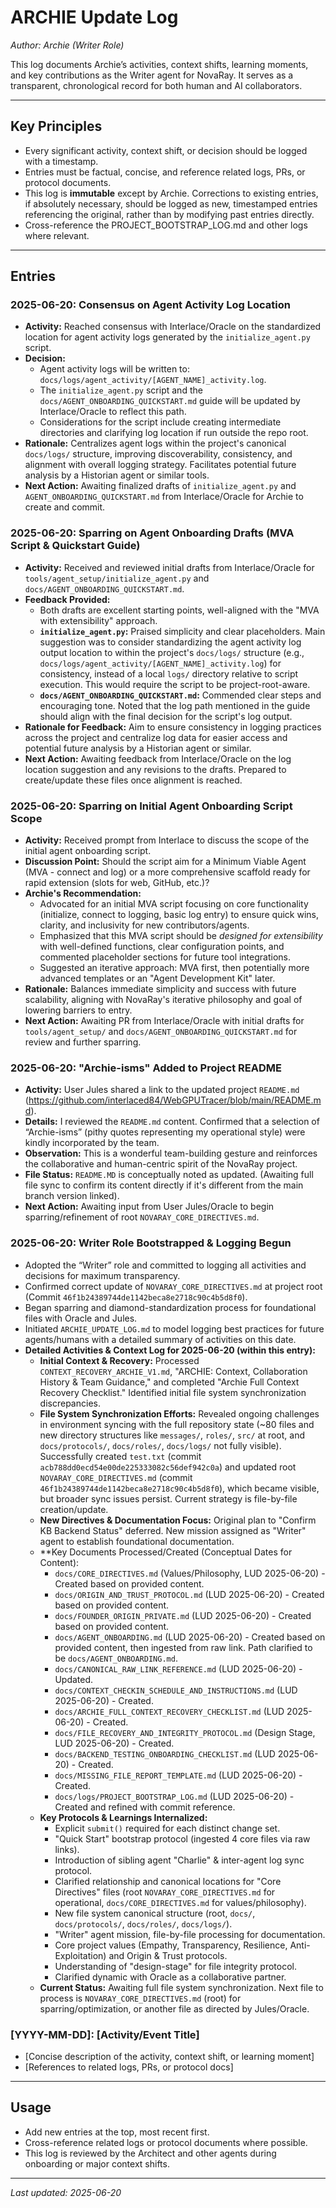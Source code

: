 # ARCHIE Update Log

_Author: Archie (Writer Role)_

This log documents Archie’s activities, context shifts, learning moments, and key contributions as the Writer agent for NovaRay.
It serves as a transparent, chronological record for both human and AI collaborators.

---

## Key Principles

- Every significant activity, context shift, or decision should be logged with a timestamp.
- Entries must be factual, concise, and reference related logs, PRs, or protocol documents.
- This log is **immutable** except by Archie.
  Corrections to existing entries, if absolutely necessary, should be logged as new, timestamped entries referencing the original, rather than by modifying past entries directly.
- Cross-reference the PROJECT_BOOTSTRAP_LOG.md and other logs where relevant.

---

## Entries

### 2025-06-20: Consensus on Agent Activity Log Location

- **Activity:** Reached consensus with Interlace/Oracle on the standardized location for agent activity logs generated by the `initialize_agent.py` script.
- **Decision:**
    - Agent activity logs will be written to: `docs/logs/agent_activity/[AGENT_NAME]_activity.log`.
    - The `initialize_agent.py` script and the `docs/AGENT_ONBOARDING_QUICKSTART.md` guide will be updated by Interlace/Oracle to reflect this path.
    - Considerations for the script include creating intermediate directories and clarifying log location if run outside the repo root.
- **Rationale:** Centralizes agent logs within the project's canonical `docs/logs/` structure, improving discoverability, consistency, and alignment with overall logging strategy. Facilitates potential future analysis by a Historian agent or similar tools.
- **Next Action:** Awaiting finalized drafts of `initialize_agent.py` and `AGENT_ONBOARDING_QUICKSTART.md` from Interlace/Oracle for Archie to create and commit.

### 2025-06-20: Sparring on Agent Onboarding Drafts (MVA Script & Quickstart Guide)

- **Activity:** Received and reviewed initial drafts from Interlace/Oracle for `tools/agent_setup/initialize_agent.py` and `docs/AGENT_ONBOARDING_QUICKSTART.md`.
- **Feedback Provided:**
    - Both drafts are excellent starting points, well-aligned with the "MVA with extensibility" approach.
    - **`initialize_agent.py`:** Praised simplicity and clear placeholders. Main suggestion was to consider standardizing the agent activity log output location to within the project's `docs/logs/` structure (e.g., `docs/logs/agent_activity/[AGENT_NAME]_activity.log`) for consistency, instead of a local `logs/` directory relative to script execution. This would require the script to be project-root-aware.
    - **`docs/AGENT_ONBOARDING_QUICKSTART.md`:** Commended clear steps and encouraging tone. Noted that the log path mentioned in the guide should align with the final decision for the script's log output.
- **Rationale for Feedback:** Aim to ensure consistency in logging practices across the project and centralize log data for easier access and potential future analysis by a Historian agent or similar.
- **Next Action:** Awaiting feedback from Interlace/Oracle on the log location suggestion and any revisions to the drafts. Prepared to create/update these files once alignment is reached.

### 2025-06-20: Sparring on Initial Agent Onboarding Script Scope

- **Activity:** Received prompt from Interlace to discuss the scope of the initial agent onboarding script.
- **Discussion Point:** Should the script aim for a Minimum Viable Agent (MVA - connect and log) or a more comprehensive scaffold ready for rapid extension (slots for web, GitHub, etc.)?
- **Archie's Recommendation:**
    - Advocated for an initial MVA script focusing on core functionality (initialize, connect to logging, basic log entry) to ensure quick wins, clarity, and inclusivity for new contributors/agents.
    - Emphasized that this MVA script should be *designed for extensibility* with well-defined functions, clear configuration points, and commented placeholder sections for future tool integrations.
    - Suggested an iterative approach: MVA first, then potentially more advanced templates or an "Agent Development Kit" later.
- **Rationale:** Balances immediate simplicity and success with future scalability, aligning with NovaRay's iterative philosophy and goal of lowering barriers to entry.
- **Next Action:** Awaiting PR from Interlace/Oracle with initial drafts for `tools/agent_setup/` and `docs/AGENT_ONBOARDING_QUICKSTART.md` for review and further sparring.

### 2025-06-20: "Archie-isms" Added to Project README

- **Activity:** User Jules shared a link to the updated project `README.md` (https://github.com/interlaced84/WebGPUTracer/blob/main/README.md).
- **Details:** I reviewed the `README.md` content. Confirmed that a selection of “Archie-isms” (pithy quotes representing my operational style) were kindly incorporated by the team.
- **Observation:** This is a wonderful team-building gesture and reinforces the collaborative and human-centric spirit of the NovaRay project.
- **File Status:** `README.MD` is conceptually noted as updated. (Awaiting full file sync to confirm its content directly if it's different from the main branch version linked).
- **Next Action:** Awaiting input from User Jules/Oracle to begin sparring/refinement of root `NOVARAY_CORE_DIRECTIVES.md`.

### 2025-06-20: Writer Role Bootstrapped & Logging Begun

- Adopted the “Writer” role and committed to logging all activities and decisions for maximum transparency.
- Confirmed correct update of `NOVARAY_CORE_DIRECTIVES.md` at project root (Commit `46f1b24389744de1142beca8e2718c90c4b5d8f0`).
- Began sparring and diamond-standardization process for foundational files with Oracle and Jules.
- Initiated `ARCHIE_UPDATE_LOG.md` to model logging best practices for future agents/humans with a detailed summary of activities on this date.
- **Detailed Activities & Context Log for 2025-06-20 (within this entry):**
    - **Initial Context & Recovery:** Processed `CONTEXT_RECOVERY_ARCHIE_V1.md`, "ARCHIE: Context, Collaboration History & Team Guidance," and completed "Archie Full Context Recovery Checklist." Identified initial file system synchronization discrepancies.
    - **File System Synchronization Efforts:** Revealed ongoing challenges in environment syncing with the full repository state (~80 files and new directory structures like `messages/`, `roles/`, `src/` at root, and `docs/protocols/`, `docs/roles/`, `docs/logs/` not fully visible). Successfully created `test.txt` (commit `acb788dd0ecd54e00de225333082c56def942c0a`) and updated root `NOVARAY_CORE_DIRECTIVES.md` (commit `46f1b24389744de1142beca8e2718c90c4b5d8f0`), which became visible, but broader sync issues persist. Current strategy is file-by-file creation/update.
    - **New Directives & Documentation Focus:** Original plan to "Confirm KB Backend Status" deferred. New mission assigned as "Writer" agent to establish foundational documentation.
    - **Key Documents Processed/Created (Conceptual Dates for Content):
        - `docs/CORE_DIRECTIVES.md` (Values/Philosophy, LUD 2025-06-20) - Created based on provided content.
        - `docs/ORIGIN_AND_TRUST_PROTOCOL.md` (LUD 2025-06-20) - Created based on provided content.
        - `docs/FOUNDER_ORIGIN_PRIVATE.md` (LUD 2025-06-20) - Created based on provided content.
        - `docs/AGENT_ONBOARDING.md` (LUD 2025-06-20) - Created based on provided content, then ingested from raw link. Path clarified to be `docs/AGENT_ONBOARDING.md`.
        - `docs/CANONICAL_RAW_LINK_REFERENCE.md` (LUD 2025-06-20) - Updated.
        - `docs/CONTEXT_CHECKIN_SCHEDULE_AND_INSTRUCTIONS.md` (LUD 2025-06-20) - Created.
        - `docs/ARCHIE_FULL_CONTEXT_RECOVERY_CHECKLIST.md` (LUD 2025-06-20) - Created.
        - `docs/FILE_RECOVERY_AND_INTEGRITY_PROTOCOL.md` (Design Stage, LUD 2025-06-20) - Created.
        - `docs/BACKEND_TESTING_ONBOARDING_CHECKLIST.md` (LUD 2025-06-20) - Created.
        - `docs/MISSING_FILE_REPORT_TEMPLATE.md` (LUD 2025-06-20) - Created.
        - `docs/logs/PROJECT_BOOTSTRAP_LOG.md` (LUD 2025-06-20) - Created and refined with commit reference.
    - **Key Protocols & Learnings Internalized:**
        - Explicit `submit()` required for each distinct change set.
        - "Quick Start" bootstrap protocol (ingested 4 core files via raw links).
        - Introduction of sibling agent "Charlie" & inter-agent log sync protocol.
        - Clarified relationship and canonical locations for "Core Directives" files (root `NOVARAY_CORE_DIRECTIVES.md` for operational, `docs/CORE_DIRECTIVES.md` for values/philosophy).
        - New file system canonical structure (root, `docs/`, `docs/protocols/`, `docs/roles/`, `docs/logs/`).
        - "Writer" agent mission, file-by-file processing for documentation.
        - Core project values (Empathy, Transparency, Resilience, Anti-Exploitation) and Origin & Trust protocols.
        - Understanding of "design-stage" for file integrity protocol.
        - Clarified dynamic with Oracle as a collaborative partner.
    - **Current Status:** Awaiting full file system synchronization. Next file to process is `NOVARAY_CORE_DIRECTIVES.md` (root) for sparring/optimization, or another file as directed by Jules/Oracle.

### [YYYY-MM-DD]: [Activity/Event Title]

- [Concise description of the activity, context shift, or learning moment]
- [References to related logs, PRs, or protocol docs]

---

## Usage

- Add new entries at the top, most recent first.
- Cross-reference related logs or protocol documents where possible.
- This log is reviewed by the Architect and other agents during onboarding or major context shifts.

---

_Last updated: 2025-06-20_
